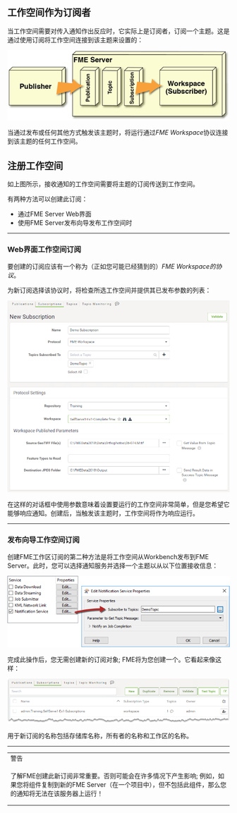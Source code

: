  <div id="readme" class="readme blob instapaper_body">
    <article class="markdown-body entry-content" itemprop="text"><h1><a id="user-content-workspaces-as-subscribers" class="anchor" aria-hidden="true" href="./4.09.WorkspacesAsSubscribers.md#workspaces-as-subscribers"></a><font style="vertical-align: inherit;"><font style="vertical-align: inherit;">工作空间作为订阅者</font></font></h1>
<p><font style="vertical-align: inherit;"><font style="vertical-align: inherit;">当工作空间需要对传入通知作出反应时，它实际上是订阅者，订阅一个主题。</font><font style="vertical-align: inherit;">这是通过使用订阅将工作空间连接到该主题来设置的：</font></font></p>
<p><a target="_blank" rel="noopener noreferrer" href="./Images/Img4.015.TransformativeNotificationLayout.png"><img src="./Images/Img4.015.TransformativeNotificationLayout.png" alt="" style="max-width:100%;"></a></p>
<p><font style="vertical-align: inherit;"><font style="vertical-align: inherit;">当通过发布或任何其他方式触发该主题时，</font><font style="vertical-align: inherit;">将运行</font><font style="vertical-align: inherit;">通过</font></font><em><font style="vertical-align: inherit;"><font style="vertical-align: inherit;">FME Workspace</font></font></em><font style="vertical-align: inherit;"><font style="vertical-align: inherit;">协议</font><font style="vertical-align: inherit;">连接到该主题的任何工作空间</font><font style="vertical-align: inherit;">。</font></font></p>
<h2><a id="user-content-registering-a-workspace" class="anchor" aria-hidden="true" href="./4.09.WorkspacesAsSubscribers.md#registering-a-workspace"></a><font style="vertical-align: inherit;"><font style="vertical-align: inherit;">注册工作空间</font></font></h2>
<p><font style="vertical-align: inherit;"><font style="vertical-align: inherit;">如上图所示，接收通知的工作空间需要将主题的订阅传送到工作空间。</font></font></p>
<p><font style="vertical-align: inherit;"><font style="vertical-align: inherit;">有两种方法可以创建此订阅：</font></font></p>
<ul>
<li><font style="vertical-align: inherit;"><font style="vertical-align: inherit;">通过FME Server Web界面</font></font></li>
<li><font style="vertical-align: inherit;"><font style="vertical-align: inherit;">使用FME Server发布向导发布工作空间时</font></font></li>
</ul>
<hr>
<h3><a id="user-content-web-interface-workspace-subscriptions" class="anchor" aria-hidden="true" href="./4.09.WorkspacesAsSubscribers.md#web-interface-workspace-subscriptions"></a><font style="vertical-align: inherit;"><font style="vertical-align: inherit;">Web界面工作空间订阅</font></font></h3>
<p><font style="vertical-align: inherit;"><font style="vertical-align: inherit;">要创建的订阅应该有一个称为（正如您可能已经猜到的）</font></font><em><font style="vertical-align: inherit;"><font style="vertical-align: inherit;">FME Workspace的协议</font></font></em><font style="vertical-align: inherit;"><font style="vertical-align: inherit;">。</font></font></p>
<p><font style="vertical-align: inherit;"><font style="vertical-align: inherit;">为新订阅选择该协议时，将检查所选工作空间并提供其已发布参数的列表：</font></font></p>
<p><a target="_blank" rel="noopener noreferrer" href="./Images/Img4.016.WorkspaceSubscriberParameters.png"><img src="./Images/Img4.016.WorkspaceSubscriberParameters.png" alt="" style="max-width:100%;"></a></p>
<p><font style="vertical-align: inherit;"><font style="vertical-align: inherit;">在这样的对话框中使用参数意味着设置要运行的工作空间非常简单，但是您希望它能够响应通知。</font><font style="vertical-align: inherit;">创建后，当触发该主题时，工作空间将作为响应运行。</font></font></p>
<hr>
<h3><a id="user-content-publishing-wizard-workspace-subscriptions" class="anchor" aria-hidden="true" href="./4.09.WorkspacesAsSubscribers.md#publishing-wizard-workspace-subscriptions"></a><font style="vertical-align: inherit;"><font style="vertical-align: inherit;">发布向导工作空间订阅</font></font></h3>
<p>创建FME工作区订阅的第二种方法是将工作空间从Workbench发布到FME Server。此时，您可以选择通知服务并选择一个主题以从以下位置接收信息：</p>
<p><a target="_blank" rel="noopener noreferrer" href="./Images/Img4.017.PublishToNotificationService.png"><img src="./Images/Img4.017.PublishToNotificationService.png" alt="" style="max-width:100%;"></a></p>
<p>完成此操作后，您无需创建新的订阅对象; FME将为您创建一个。它看起来像这样：
</p>
<p><a target="_blank" rel="noopener noreferrer" href="./Images/Img4.018.AutomaticallyGeneratedSubscription.png"><img src="./Images/Img4.018.AutomaticallyGeneratedSubscription.png" alt="" style="max-width:100%;"></a></p>
<p>用于新订阅的名称包括存储库名称，所有者的名称和工作区的名称。
</p>
<hr>

<table>
<tbody><tr>
<td>
<i></i>
警告
</td>
</tr>
<tr>
<td>

了解FME创建此新订阅非常重要。否则可能会在许多情况下产生影响; 例如，如果您将组件复制到新的FME Server（在一个项目中），但不包括此组件，那么您的通知将无法在该服务器上运行！
</td>
</tr>
</tbody></table>
</article>
  </div>
